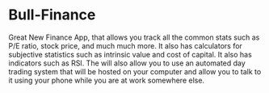 # Bull-Finance
Great New Finance App, that allows you track all the common stats such as P/E ratio, stock price, and much much more. It also has calculators for subjective statistics such as intrinsic value and cost of capital. It also has indicators such as RSI. The will also allow you to use an automated day trading system that will be hosted on your computer and allow you to talk to it using your phone while you are at work somewhere else.
